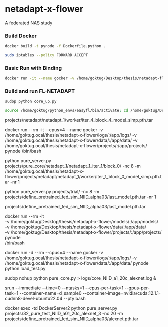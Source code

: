 # netadapt-x-flower
A federated NAS study

### Build Docker
```bash
docker build -t pynode -f Dockerfile.python .
```

```bash
sudo iptables --policy FORWARD ACCEPT
```

### Basic Run with Binding
```bash
docker run -it --name gocker -v /home/goktug/Desktop/thesis/netadapt-fl-docker/models/:/app/models/ pynode /bin/bash
```

### Build and run FL-NETADAPT
```bash
sudop python core_up.py
```

```bash
source /home/goktug/python_envs/easyfl/bin/activate; cd /home/goktug/Desktop/thesis/netadapt-x-flower/
```
projects/netadapt/netadapt_1/worker/iter_4_block_4_model_simp.pth.tar

docker run --rm -it --cpus=4 --name gocker -v /home/goktug.ocal/thesis/netadapt-x-flower/logs/:/app/logs/ -v /home/goktug.ocal/thesis/netadapt-x-flower/data/:/app/data/ -v /home/goktug.ocal/thesis/netadapt-x-flower/projects/:/app/projects/ pynode /bin/bash

python pure_server.py projects/pure_core/netadapt_1/netadapt_1_iter_1/block_0/ -nc 8 -m /home/goktug.ocal/thesis/netadapt-x-flower/projects/netadapt/netadapt_1/worker/iter_1_block_0_model_simp.pth.tar -nr 1

python pure_server.py projects/trial/ -nc 8 -m projects/define_pretrained_fed_sim_NIID_alpha03/last_model.pth.tar -nr 1

projects/define_pretrained_fed_sim_NIID_alpha03/last_model.pth.tar

docker run --rm -it \
    -v /home/goktug/Desktop/thesis/netadapt-x-flower/models/:/app/models/ \
    -v /home/goktug/Desktop/thesis/netadapt-x-flower/data/:/app/data/ \
    -v /home/goktug/Desktop/thesis/netadapt-x-flower/projects/:/app/projects/ \
    pynode \
    /bin/bash


docker run -d --rm --cpus=4 --name gocker -v /home/goktug.ocal/thesis/netadapt-x-flower/logs/:/app/logs/ -v /home/goktug.ocal/thesis/netadapt-x-flower/data/:/app/data/ pynode python load_test.py


sudop nohup python pure_core.py > logs/core_NIID_a1_20c_alexnet.log &

srun --immediate --time=0 --ntasks=1 --cpus-per-task=1 --gpus-per-task=1 --container-name=d_sample0 --container-image=nvidia/cuda:12.1.1-cudnn8-devel-ubuntu22.04 --pty bash

docker exec -td DockerServer2 python pure_server.py projects/32_pure_test_NIID_a01_20c_alexnet_3 -nc 20 -m projects/define_pretrained_fed_sim_NIID_alpha03/alexnet.pth.tar